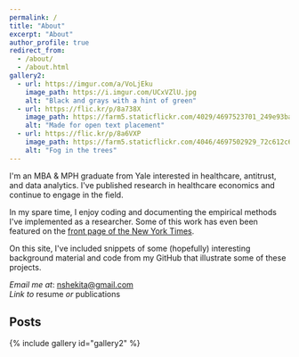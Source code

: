 ```yaml
---
permalink: /
title: "About"
excerpt: "About"
author_profile: true
redirect_from: 
  - /about/
  - /about.html
gallery2:
  - url: https://imgur.com/a/VoLjEku
    image_path: https://i.imgur.com/UCxVZlU.jpg
    alt: "Black and grays with a hint of green"
  - url: https://flic.kr/p/8a738X
    image_path: https://farm5.staticflickr.com/4029/4697523701_249e93ba23_q.jpg
    alt: "Made for open text placement"
  - url: https://flic.kr/p/8a6VXP
    image_path: https://farm5.staticflickr.com/4046/4697502929_72c612c636_q.jpg
    alt: "Fog in the trees"
---
```

I'm an MBA & MPH graduate from Yale interested in healthcare, antitrust, and data analytics. I've published research in healthcare economics and continue to engage in the field. 

In my spare time, I enjoy coding and documenting the empirical methods I've implemented as a researcher. Some of this work has even been featured on the [front page of the New York Times](https://www.nytimes.com/2017/07/24/upshot/the-company-behind-many-surprise-emergency-room-bills.html). 

On this site, I've included snippets of some (hopefully) interesting background material and code from my GitHub that illustrate some of these projects. 

*Email me at*: [nshekita@gmail.com](mailto:nshekita@gmail.com)    
*Link to* resume *or* publications


Posts
------

{% include gallery id="gallery2" %}


